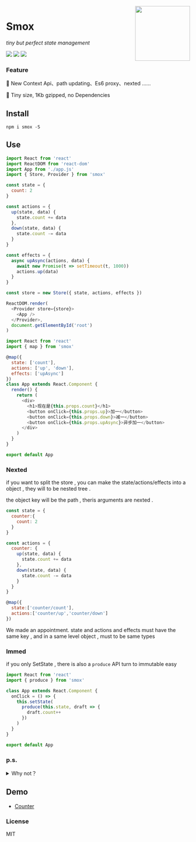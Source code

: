 <img align="right" height="150" src="https://ws1.sinaimg.cn/large/0065Zy9egy1fyuqe61tlej30b40b4gn6.jpg" />

# Smox

_tiny but perfect state management_

[![](https://img.shields.io/npm/v/smox.svg?style=flat-square)](https://npmjs.com/package/smox)
[![](https://img.shields.io/npm/dm/smox.svg?style=flat-square)](https://npmjs.com/package/smox)
[![](https://img.shields.io/bundlephobia/minzip/smox.svg?style=flat-square&color=ff69b4)](https://bundlephobia.com/result?p=smox)

### Feature

:pig_nose: New Context Api、path updating、Es6 proxy、nexted ……

:jack_o_lantern: Tiny size, 1Kb gzipped, no Dependencies

## Install

```shell
npm i smox -S
```

## Use

```javascript
import React from 'react'
import ReactDOM from 'react-dom'
import App from './app.js'
import { Store, Provider } from 'smox'

const state = {
  count: 2
}

const actions = {
  up(state, data) {
    state.count += data
  },
  down(state, data) {
    state.count -= data
  }
}

const effects = {
  async upAsync(actions, data) {
    await new Promise(t => setTimeout(t, 1000))
    actions.up(data)
  }
}

const store = new Store({ state, actions, effects })

ReactDOM.render(
  <Provider store={store}>
    <App />
  </Provider>,
  document.getElementById('root')
)
```

```javascript
import React from 'react'
import { map } from 'smox'

@map({
  state: ['count'],
  actions: ['up', 'down'],
  effects: ['upAsync']
})
class App extends React.Component {
  render() {
    return (
      <div>
        <h1>现在是{this.props.count}</h1>
        <button onClick={this.props.up}>加一</button>
        <button onClick={this.props.down}>减一</button>
        <button onClick={this.props.upAsync}>异步加一</button>
      </div>
    )
  }
}

export default App
```

### Nexted

if you want to split the store , you can make the state/actions/effects into a object , they will to be nested tree .

the object key will be the path , theris arguments are nexted .

```Javascript
const state = {
  counter:{
    count: 2
  }
}

const actions = {
  counter: {
    up(state, data) {
      state.count += data
    },
    down(state, data) {
      state.count -= data
    }
  }
}

@map({
  state:['counter/count'],
  actions:['counter/up','counter/down']
})

```

We made an appointment. state and actions and effects must have the same key , and in a same level object , must to be same types

### Immed

if you only SetState , there is also a `produce` API turn to immutable easy

```javascript
import React from 'react'
import { produce } from 'smox'

class App extends React.Component {
  onClick = () => {
    this.setState(
      produce(this.state, draft => {
        draft.count++
      })
    )
  }
}

export default App
```

### p.s.

<details>
  <summary>Why not？</summary>

1. 和 rematch、redux 不同，smox 完全移除了 model 、reducers、dispatch、action(type) 等 API，只保留 state、actions、effects 三个 API

2. redux 中，只有 dispatch 的 action 才会触发进而修改 state ，smox 也一样，只有 actions 被触发才会修改 state，而 actions 可以被 effects 调用，形成一个闭环，完美的架构设计

3. rematch、dva 中，models 用来划分 store，显式定义命名空间，单层作用域，笨拙且局限。smox 独创 path 机制，不需要手动定义 model，会根据 key 自动生成作用域，这是 smox 2.0 最成功的一个机制，精巧又灵活

4. rematch 等库，需要保证 reducer 同步的 return 一个新对象，来保证不可变，会丑。smox 自己实现了一个精巧的劫持，不可变的同时，不需要 return（其他库也可以通过 immer）

5. and so on……（1kb 尺寸、API 的设计度等等)

</details>

## Demo

- [Counter](https://github.com/132yse/smox/tree/master/examples/counter)

### License

MIT
